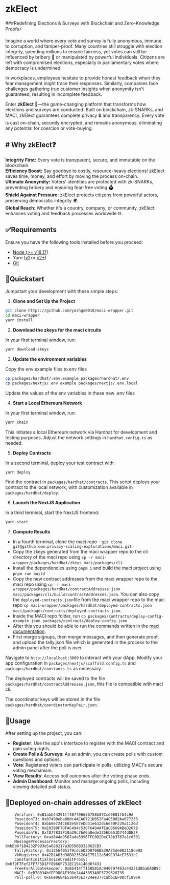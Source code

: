# zkElect
###Redefining Elections & Surveys with Blockchain and Zero-Knowledge Proofs⚡️

Imagine a world where every vote and survey is fully anonymous, immune to corruption, and tamper-proof. Many countries still struggle with election integrity, spending millions to ensure fairness, yet votes can still be influenced by bribery 💸 or manipulated by powerful individuals. Citizens are left with compromised elections, especially in parliamentary votes where democracy is undermined.

In workplaces, employees hesitate to provide honest feedback when they fear management might trace their responses. Similarly, companies face challenges gathering true customer insights when anonymity isn’t guaranteed, resulting in incomplete feedback.

Enter **zkElect** 🚀—the game-changing platform that transforms how elections and surveys are conducted. Built on blockchain, zk-SNARKs, and MACI, zkElect guarantees complete privacy 🔒 and transparency. Every vote is cast on-chain, securely encrypted, and remains anonymous, eliminating any potential for coercion or vote-buying.

## # Why zkElect❓

**Integrity First:** Every vote is transparent, secure, and immutable on the blockchain.  
**Efficiency Boost:** Say goodbye to costly, resource-heavy elections! zkElect saves time, money, and effort by moving the process on-chain.  
**Ultimate Anonymity:** Voters' identities are protected with zk-SNARKs, preventing bribery and ensuring fear-free voting 🗳️.  
**Shield Against Pressure:** zkElect protects citizens from powerful actors, preserving democratic integrity 🌍.  
**Global Reach:** Whether it's a country, company, or community, zkElect enhances voting and feedback processes worldwide 🌐.

## ✅Requirements

Ensure you have the following tools installed before you proceed:

- [Node (>= v18.17)](https://nodejs.org/en/download/)
- Yarn ([v1](https://classic.yarnpkg.com/en/docs/install/) or [v2+](https://yarnpkg.com/getting-started/install))
- [Git](https://git-scm.com/downloads)

## 🏁Quickstart

Jumpstart your development with these simple steps:

1. **Clone and Set Up the Project**

```bash
git clone https://github.com/yashgo0018/maci-wrapper.git
cd maci-wrapper
yarn install
```

2. **Download the zkeys for the maci circuits**

In your first terminal window, run:

```bash
yarn download-zkeys
```

3. **Update the environment variables**

Copy the env example files to env files

```bash
cp packages/hardhat/.env.example packages/hardhat/.env
cp packages/nextjs/.env.example packages/nextjs/.env.local
```

Update the values of the env variables in these new .env files

4. **Start a Local Ethereum Network**

In your first terminal window, run:

```bash
yarn chain
```

This initiates a local Ethereum network via Hardhat for development and testing purposes. Adjust the network settings in `hardhat.config.ts` as needed.

5. **Deploy Contracts**

In a second terminal, deploy your test contract with:

```bash
yarn deploy
```

Find the contract in `packages/hardhat/contracts`. This script deploys your contract to the local network, with customization available in `packages/hardhat/deploy`.

6. **Launch the NextJS Application**

In a third terminal, start the NextJS frontend:

```bash
yarn start
```

7. **Compute Results**

- In a fourth terminal, clone the maci repo - `git clone git@github.com:privacy-scaling-explorations/maci.git` 
- Copy the zkeys generated from the maci wrapper repo to the cli directory of the maci repo using `cp -r maci-wrapper/packages/hardhat/zkeys maci/packages/cli`. 
- Install the dependencies using `pnpm i` and build the maci project using `pnpm run build`
- Copy the new contract addresses from the maci wrapper repo to the maci repo using `cp -r maci-wrapper/packages/hardhat/contractAddresses.json maci/packages/cli/build/contractAddresses.json`.  You can also copy the `deployed-contracts.json`file from the maci wrapper repo to the maci repo `cp maci-wrapper/packages/hardhat/deployed-contracts.json maci/packages/contracts/deployed-contracts.json`. 
- Inside the MACI repo folder, run `cp packages/contracts/deploy-config-example.json packages/contracts/deploy-config.json`
- After this you should be able to run the commands written in the [maci documentation](https://maci.pse.dev/docs/quick-start/poll-finalization).
- First merge signups, then merge messages, and then generate proof, and upload the tally.json file which is generated in the process to the admin panel after the poll is over.

Navigate to `http://localhost:3000` to interact with your dApp. Modify your app configuration in `packages/nextjs/scaffold.config.ts` and `packages/hardhat/constants.ts` as necessary.

The deployed contracts will be saved to the file `packages/hardhat/contractAddresses.json`, this file is compatible with maci cli.

The coordinator keys will be stored in the file `packages/hardhat/coordinatorKeyPair.json`.

## 🚀Usage

After setting up the project, you can:

- **Register**: Use the app's interface to register with the MACI contract and gain voting rights.
- **Create Polls & Surveys**: As an admin, you can create polls with custom questions and options.
- **Vote**: Registered voters can participate in polls, utilizing MACI's secure voting mechanism.
- **View Results**: Access poll outcomes after the voting phase ends.
- **Admin Dashboard**: Monitor and manage ongoing polls, including viewing detailed poll status.

## 🔗Deployed on-chain addresses of zkElect
        Verifier: 0xB1abb44291ff487f96636758b07Ccd9881f64c9A
        PoseidonT3: 0x07490eba00dc4ACA6721D052Fa4C5002Aa077233
        PoseidonT4: 0xbb0e724CE02e5E7eDd31e632dc6e59F229a1126d
        PoseidonT5: 0xE0398F7DFAC494c530F6404AfEaC8669ABeD2679
        PoseidonT6: 0xfD77833F10a29c76A6a0ede235Eb651D744d0E2F
        PollFactory: 0xad844a9567ada5996FFC0D2DeC78b3767a1c0501
        MessageProcessorFactory: 0xbBb6f1B4232F993e5a026217a3D596B332062CB3
        TallyFactory: 0x1356f05179cdcAD2D8708B539A75de082118de92
        VkRegistry: 0x42B1AB3d98B8235204E75112e5d9E974cE7531cC
        ConstantInitialVoiceCreditProxy: 0x6f9F7Fef2FF7F5D1Ff8966F751EC154146d8f431
        FreeForAllGatekeeper: 0x6b414ff158581Ac940797463a44221d0ba6A0B9C
        MACI: 0xB78834bfEF9D0AE398e14443853ABE5729528735
        Poll-poll-0: 0x66e0684E536445E3724ee377Cabb1EF00cf1896A
